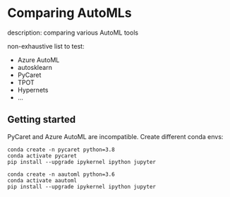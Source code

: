 # Comparing AutoMLs

description: comparing various AutoML tools

non-exhaustive list to test:

- Azure AutoML
- autosklearn
- PyCaret
- TPOT
- Hypernets
- ...

## Getting started

PyCaret and Azure AutoML are incompatible. Create different conda envs:

```console
conda create -n pycaret python=3.8
conda activate pycaret
pip install --upgrade ipykernel ipython jupyter
```

```console
conda create -n aautoml python=3.6
conda activate aautoml
pip install --upgrade ipykernel ipython jupyter
```
